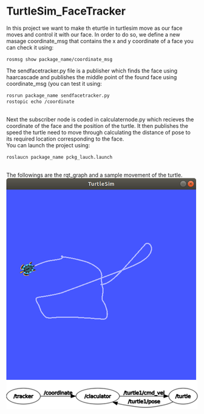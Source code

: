 # TurtleSim_FaceTracker
In this project we want to make th eturtle in turtlesim move as our face moves and control it with our face. In order to do so, we define a new masage coordinate_msg that contains the x and y coordinate of a face you can check it using:
```console
rosmsg show package_name/coordinate_msg
```
The sendfacetracker.py file is a publisher which finds the face using haarcascade and publishes the middle point of the found face using coordinate_msg (you can test it using:
```console
rosrun package_name sendfacetracker.py
rostopic echo /coordinate
```
<br /> Next the subscriber node is coded in calculaternode.py which recieves the coordinate of the face and the position of the turtle. It then publishes the speed the turtle need to move through calculating the distance of pose to its required location corresponding to the face.
<br />You can launch the project using:
```console
roslaucn package_name pckg_lauch.launch
```
<br />The followings are the rqt_graph and a sample movement of the turtle.<br />
![](https://github.com/BanafshehKarimian/TurtleSim_FaceTracker/blob/main/result.png)<br />
![](https://github.com/BanafshehKarimian/TurtleSim_FaceTracker/blob/main/graph.PNG)<br />
